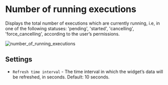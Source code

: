 # Number of running executions
Displays the total number of executions which are currently running, i.e, in one of the following statuses: 'pending', 'started', 'cancelling', 'force_cancelling', according to the user’s permissions.

![number_of_running_executions]( /images/ui/widgets/num_of_running_executions.png )


## Settings

* `Refresh time interval` - The time interval in which the widget’s data will be refreshed, in seconds. Default: 10 seconds.
